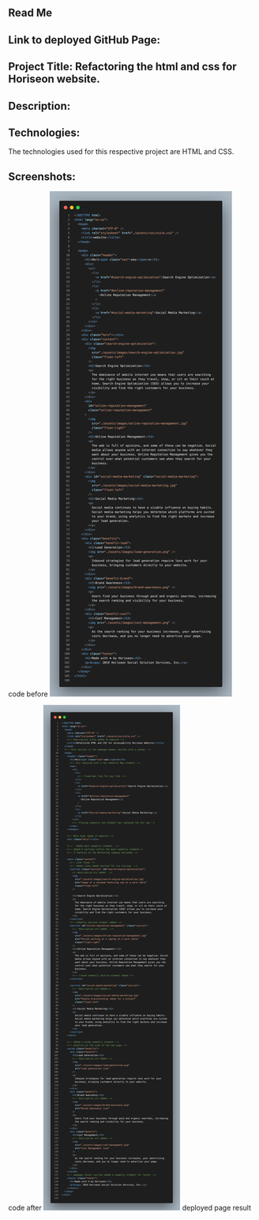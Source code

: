 ## Read Me

## Link to deployed GitHub Page:

## Project Title: Refactoring the html and css for Horiseon website.

## Description:

## Technologies:

The technologies used for this respective project are HTML and CSS.

## Screenshots:

code before
![original code](./assets/screenshots/beforecode.png)

code after
![Semantic code](./assets/screenshots/Semantichtml.png)
deployed page result

